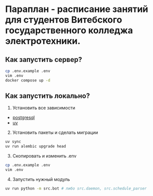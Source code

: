 # Параплан - расписание занятий для студентов Витебского государственного колледжа электротехники.

## Как запустить сервер?

```zsh
cp .env.example .env
vim .env
docker compose up -d
```

## Как запустить локально?

1. Установить все зависимости

-   [postgresql](https://www.postgresql.org/download/)
-   [uv](https://docs.astral.sh/uv)

2. Установить пакеты и сделать миграции

```zsh
uv sync
uv run alembic upgrade head
```

3. Скопировать и изменить .env

```zsh
cp .env.example .env
vim .env
```

4. Запустить нужный модуль

```zsh
uv run python -m src.bot # либо src.daemon, src.schedule_parser
```
